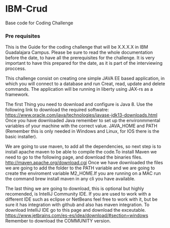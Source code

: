 # IBM-Crud
Base code for Coding Challenge

### Pre requisites
This is the Guide for the coding challenge that will be X.X.X.X in IBM Guadalajara Campus. Please be sure to read the whole documentation before the date, to have all the prerequisites for the challenge. It is very important to have this prepared for the date, as it is part of the interviewing proccess.

This challenge consist on creating one simple JAVA EE based application, in which you will connect to a database and run Creat, read, update and delete commands. The application will be running in liberty using JAX-rs as a framework.

The first Thing you need to download and configure is Java 8. Use the following link to download the required softwatre:
https://www.oracle.com/java/technologies/javase-jdk13-downloads.html
Once you have downloaded Java remember to set up the environmmental variables of your machine with the correct value. JAVA_HOME and PATH (Remember this is only needed in Windows and Linux, for IOS there is the basic installer).

We are going to use maven, to add all the dependencies, so next step is to install apache maven to be able to compile the code.To install Maven we need to go to the following page, and download the binaries files. http://maven.apache.org/download.cgi
Once we have downloaded the files we are going to add the folder to the PATH variable and we are going to create the enviroment  variable M2_HOME.If you are running on a MAC run the command brew install maven in any cli you have available.


The last thing we are going to download, this is optional but highly recomended, is IntelliJ Community IDE. If you are used to work with a different IDE such as eclipse or NetBeans feel free to work with it, but be sure it has integration with github and also has maven integration. To download IntelliJ IDE go to this page and download the exceutable. https://www.jetbrains.com/es-es/idea/download/#section=windows
Remember to download the COMMUNITY version.

